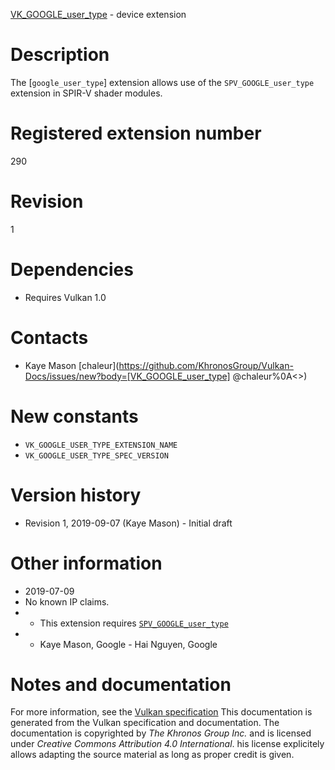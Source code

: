 [VK_GOOGLE_user_type](https://www.khronos.org/registry/vulkan/specs/1.3-extensions/man/html/VK_GOOGLE_user_type.html) - device extension

# Description
The [`google_user_type`] extension allows use of the `SPV_GOOGLE_user_type`
extension in SPIR-V shader modules.

# Registered extension number
290

# Revision
1

# Dependencies
- Requires Vulkan 1.0

# Contacts
- Kaye Mason [chaleur](https://github.com/KhronosGroup/Vulkan-Docs/issues/new?body=[VK_GOOGLE_user_type] @chaleur%0A<<Here describe the issue or question you have about the VK_GOOGLE_user_type extension>>)

# New constants
- `VK_GOOGLE_USER_TYPE_EXTENSION_NAME`
- `VK_GOOGLE_USER_TYPE_SPEC_VERSION`

# Version history
- Revision 1, 2019-09-07 (Kaye Mason)  - Initial draft

# Other information
* 2019-07-09
* No known IP claims.
*   - This extension requires [`SPV_GOOGLE_user_type`](https://htmlpreview.github.io/?https://github.com/KhronosGroup/SPIRV-Registry/blob/master/extensions/GOOGLE/SPV_GOOGLE_user_type.asciidoc) 
*   - Kaye Mason, Google  - Hai Nguyen, Google
# Notes and documentation
For more information, see the [Vulkan specification](https://www.khronos.org/registry/vulkan/specs/1.3-extensions/html/vkspec.html)
This documentation is generated from the Vulkan specification and documentation.
The documentation is copyrighted by *The Khronos Group Inc.* and is licensed under *Creative Commons Attribution 4.0 International*.
his license explicitely allows adapting the source material as long as proper credit is given.
        
